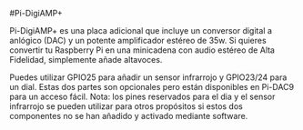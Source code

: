 <!--
---
name: Pi-DigiAMP+
class: board
type: audio
formfactor: HAT
manufacturer: IQaudIO
description: A combined DAC and 35w amplifier board
url: http://www.iqaudio.co.uk/home/9-pi-digiamp-0712411999650.html
buy: http://www.iqaudio.co.uk
image: 'iqaudio-pi-digiamp.png'
pincount: 40
eeprom: yes
pin:
  '3':
    mode: i2c
  '5':
    mode: i2c
  '12':
    name: I2S
  '15':
    name: Mute/Unmute
  '16':
    name: Rotary Encoder
    description: (optional)
  '18':
    name: Rotary Encoder
    description: (optional)
  '22':
    name: IR Sensor
    description: (optional)
  '35':
    name: I2S
  '38':
    name: I2S
  '40':
    name: I2S
install:
  'devices':
  - 'i2c'
-->

#Pi-DigiAMP+

Pi-DigiAMP+ es una placa adicional que incluye un conversor digital a anlógico (DAC) y un potente amplificador estéreo de 35w. Si quieres convertir tu Raspberry Pi en una minicadena con audio estéreo de Alta Fidelidad, simplemente añade altavoces.

Puedes utilizar GPIO25 para añadir un sensor infrarrojo y GPIO23/24 para un dial. Estas dos partes son opcionales pero están disponibles en Pi-DAC9 para un acceso fácil.
Nota: los pines reservados para el dia y el sensor infrarrojo se pueden utilizar para otros propósitos si estos dos componentes no se han añadido y activado mediante software.
